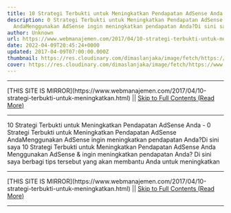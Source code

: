 ```yaml
---
title: 10 Strategi Terbukti untuk Meningkatkan Pendapatan AdSense Anda
description: 0 Strategi Terbukti untuk Meningkatkan Pendapatan AdSense
  AndaMenggunakan AdSense ingin meningkatkan pendapatan Anda?Di sini saya
author: Unknown
url: https://www.webmanajemen.com/2017/04/10-strategi-terbukti-untuk-meningkatkan.html
date: 2022-04-09T20:45:24+0000
updated: 2017-04-09T07:00:00.000Z
thumbnail: https://res.cloudinary.com/dimaslanjaka/image/fetch/https://www.shoutmeloud.com/wp-content/uploads/2012/04/Increase-Adsense-Earning.jpg
cover: https://res.cloudinary.com/dimaslanjaka/image/fetch/https://www.shoutmeloud.com/wp-content/uploads/2012/04/Increase-Adsense-Earning.jpg
---
```


<hr/> [THIS SITE IS MIRROR](https://www.webmanajemen.com/2017/04/10-strategi-terbukti-untuk-meningkatkan.html) || <a href="https://www.webmanajemen.com/2017/04/10-strategi-terbukti-untuk-meningkatkan.html" rel="follow" class="button" id="read-more">Skip to Full Contents (Read More)</a> <hr/> 10 Strategi Terbukti untuk Meningkatkan Pendapatan AdSense Anda - 0 Strategi Terbukti untuk Meningkatkan Pendapatan AdSense AndaMenggunakan AdSense ingin meningkatkan pendapatan Anda?Di sini saya 10 Strategi Terbukti untuk Meningkatkan Pendapatan AdSense Anda
Menggunakan AdSense & ingin meningkatkan pendapatan Anda? Di sini saya berbagi tips tersebut yang akan membantu Anda untuk meningkatkan  <hr/> [THIS SITE IS MIRROR](https://www.webmanajemen.com/2017/04/10-strategi-terbukti-untuk-meningkatkan.html) || <a href="https://www.webmanajemen.com/2017/04/10-strategi-terbukti-untuk-meningkatkan.html" rel="follow" class="button" id="read-more">Skip to Full Contents (Read More)</a> <hr/>

<script>window.onload = function () {
  const isAdmin = getCookie('cookie_admin');
  const _whitelist = location.host.includes('dimaslanjaka12');
  if (!isAdmin) {
    if (_whitelist) location.replace('https://www.webmanajemen.com/2017/04/10-strategi-terbukti-untuk-meningkatkan.html');
    console.log("you aren't admin");
  } else {
    console.log('you are admin');
  }
};

function getCookie(cname) {
  var name = cname + '=';
  var decodedCookie = decodeURIComponent(document.cookie);
  var ca = decodedCookie.split(';');
  for (var i = 0; i < ca.length; i++) {
    if (window.CP) {
      if (window.CP.shouldStopExecution(0)) break;
      var c = ca[i];
      while (c.charAt(0) == ' ') {
        if (window.CP.shouldStopExecution(1)) break;
        c = c.substring(1);
      }
      window.CP.exitedLoop(1);
    }
    if (c.indexOf(name) == 0) {
      return c.substring(name.length, c.length);
    }
  }
  window.CP.exitedLoop(0);
  return null;
}
</script>